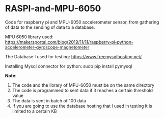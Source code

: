 # RASPI-and-MPU-6050

Code for raspberry pi and MPU-6050 accelerometer sensor, from gathering of data to the sending of data to a database.

MPU 6050 library used:
https://makersportal.com/blog/2019/11/11/raspberry-pi-python-accelerometer-gyroscope-magnetometer

The Database I used for testing:
https://www.freemysqlhosting.net/

Installing Mysql connector for python:
sudo pip install pymysql

**Note:**

  1. The code and the library of MPU-6050 must be on the same directory
  2. The code is programmed to sent data if it reaches a certain threshold value
  3. The data is sent in batch of 100 data 
  4. If you are going to use the database hosting that I used in testing it is limited to a certain KB
 
